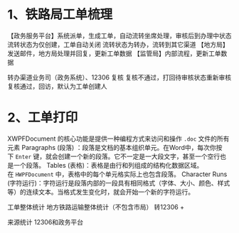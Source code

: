 
# 1、铁路局工单梳理

【政务服务平台】系统派单，生成工单，自动流转坐席处理，审核后到办理中状态
流转状态为仅创建，工单自动关闭
流转状态为转办，流转到其它渠道
【地方局】发送邮件，地方局处理并回复，更新工单数据
【监管局】内部流程，更新工单数据

转办渠道业务司（政务系统）、12306  复核
复核不通过，打回待审核状态重新审核
复核通过，回访，默认为工单创建人







# 2、工单打印
XWPFDocument 的核心功能是提供一种编程方式来访问和操作 `.doc` 文件的所有元素
Paragraphs (段落) ：段落是文档的基本组织单元。在Word中，每次你按下 `Enter` 键，就会创建一个新的段落。它不一定是一大段文字，甚至一个空行也是一个段落。
Tables (表格)：表格是由行和列组成的结构化数据区域。在 `HWPFDocument` 中，表格中的每个单元格实际上也包含段落。
Character Runs (字符运行)：字符运行是段落内部的一段具有相同格式（字体、大小、颜色、样式等）的连续文本。当格式发生变化时，就会开始一个新的字符运行。

工单整体统计
地方铁路运输整体统计（不包含市局）   转12306 +

来源统计
12306和政务平台

